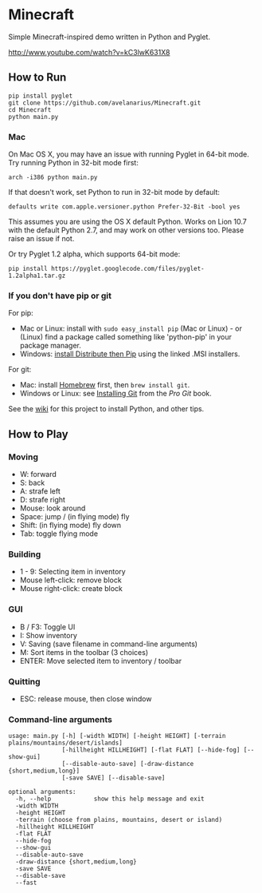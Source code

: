 # Minecraft

Simple Minecraft-inspired demo written in Python and Pyglet.

http://www.youtube.com/watch?v=kC3lwK631X8

## How to Run

    pip install pyglet
    git clone https://github.com/avelanarius/Minecraft.git
    cd Minecraft
    python main.py

### Mac

On Mac OS X, you may have an issue with running Pyglet in 64-bit mode. Try running Python in 32-bit mode first:

    arch -i386 python main.py

If that doesn't work, set Python to run in 32-bit mode by default:

    defaults write com.apple.versioner.python Prefer-32-Bit -bool yes 

This assumes you are using the OS X default Python.  Works on Lion 10.7 with the default Python 2.7, and may work on other versions too.  Please raise an issue if not.
    
Or try Pyglet 1.2 alpha, which supports 64-bit mode:  

    pip install https://pyglet.googlecode.com/files/pyglet-1.2alpha1.tar.gz 

### If you don't have pip or git

For pip:

- Mac or Linux: install with `sudo easy_install pip` (Mac or Linux) - or (Linux) find a package called something like 'python-pip' in your package manager.
- Windows: [install Distribute then Pip](http://stackoverflow.com/a/12476379/992887) using the linked .MSI installers.

For git:

- Mac: install [Homebrew](http://mxcl.github.com/homebrew/) first, then `brew install git`.
- Windows or Linux: see [Installing Git](http://git-scm.com/book/en/Getting-Started-Installing-Git) from the _Pro Git_ book.

See the [wiki](https://github.com/fogleman/Minecraft/wiki) for this project to install Python, and other tips.

## How to Play

### Moving

- W: forward
- S: back
- A: strafe left
- D: strafe right
- Mouse: look around
- Space: jump / (in flying mode) fly
- Shift: (in flying mode) fly down
- Tab: toggle flying mode

### Building

- 1 - 9: Selecting item in inventory
- Mouse left-click: remove block
- Mouse right-click: create block

### GUI

- B / F3: Toggle UI
- I: Show inventory
- V: Saving (save filename in command-line arguments)
- M: Sort items in the toolbar (3 choices)
- ENTER: Move selected item to inventory / toolbar

### Quitting

- ESC: release mouse, then close window

### Command-line arguments
    usage: main.py [-h] [-width WIDTH] [-height HEIGHT] [-terrain plains/mountains/desert/islands]
                   [-hillheight HILLHEIGHT] [-flat FLAT] [--hide-fog] [--show-gui]
                   [--disable-auto-save] [-draw-distance {short,medium,long}]
                   [-save SAVE] [--disable-save]
    
    optional arguments:
      -h, --help            show this help message and exit
      -width WIDTH
      -height HEIGHT
      -terrain (choose from plains, mountains, desert or island)
      -hillheight HILLHEIGHT
      -flat FLAT
      --hide-fog
      --show-gui
      --disable-auto-save
      -draw-distance {short,medium,long}
      -save SAVE
      --disable-save
      --fast